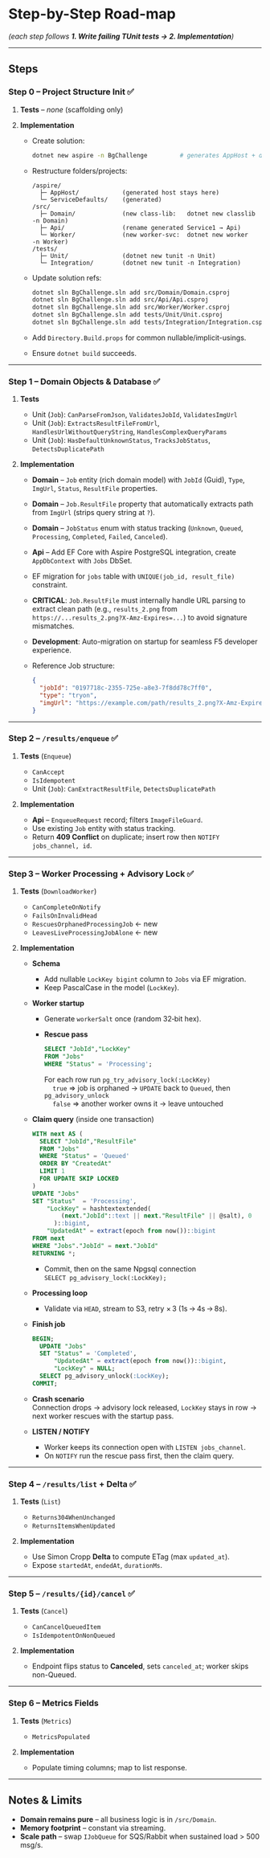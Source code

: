 # Step-by-Step Road-map

*(each step follows **1. Write failing TUnit tests → 2. Implementation**)*

---

## Steps

### **Step 0 – Project Structure Init** ✅

1. **Tests** – _none_ (scaffolding only)

2. **Implementation**  
   * Create solution:

     ```bash
     dotnet new aspire -n BgChallenge         # generates AppHost + defaults
     ```

   * Restructure folders/projects:

     ```text
     /aspire/
       ├─ AppHost/            (generated host stays here)
       └─ ServiceDefaults/    (generated)
     /src/
       ├─ Domain/             (new class-lib:   dotnet new classlib -n Domain)
       ├─ Api/                (rename generated Service1 → Api)
       └─ Worker/             (new worker-svc:  dotnet new worker    -n Worker)
     /tests/
       ├─ Unit/               (dotnet new tunit -n Unit)
       └─ Integration/        (dotnet new tunit -n Integration)
     ```

   * Update solution refs:  

     ```bash
     dotnet sln BgChallenge.sln add src/Domain/Domain.csproj
     dotnet sln BgChallenge.sln add src/Api/Api.csproj
     dotnet sln BgChallenge.sln add src/Worker/Worker.csproj
     dotnet sln BgChallenge.sln add tests/Unit/Unit.csproj
     dotnet sln BgChallenge.sln add tests/Integration/Integration.csproj
     ```

   * Add `Directory.Build.props` for common nullable/implicit-usin​​gs.  
   * Ensure `dotnet build` succeeds.

---

### **Step 1 – Domain Objects & Database** ✅

1. **Tests**  
   * Unit (`Job`): `CanParseFromJson`, `ValidatesJobId`, `ValidatesImgUrl`
   * Unit (`Job`): `ExtractsResultFileFromUrl`, `HandlesUrlWithoutQueryString`, `HandlesComplexQueryParams`
   * Unit (`Job`): `HasDefaultUnknownStatus`, `TracksJobStatus`, `DetectsDuplicatePath`

2. **Implementation**  
   * **Domain** – `Job` entity (rich domain model) with `JobId` (Guid), `Type`, `ImgUrl`, `Status`, `ResultFile` properties.  
   * **Domain** – `Job.ResultFile` property that automatically extracts path from `ImgUrl` (strips query string at `?`).  
   * **Domain** – `JobStatus` enum with status tracking (`Unknown`, `Queued`, `Processing`, `Completed`, `Failed`, `Canceled`).  
   * **Api** – Add EF Core with Aspire PostgreSQL integration, create `AppDbContext` with `Jobs` DbSet.  
   * EF migration for `jobs` table with `UNIQUE(job_id, result_file)` constraint.  
   * **CRITICAL**: `Job.ResultFile` must internally handle URL parsing to extract clean path (e.g., `results_2.png` from `https://...results_2.png?X-Amz-Expires=...`) to avoid signature mismatches.  
   * **Development**: Auto-migration on startup for seamless F5 developer experience.  
   * Reference Job structure:

     ```json
     {
       "jobId": "0197718c-2355-725e-a8e3-7f8dd78c7ff0", 
       "type": "tryon",
       "imgUrl": "https://example.com/path/results_2.png?X-Amz-Expires=..."
     }
     ```

---

### **Step 2 – `/results/enqueue`** ✅

1. **Tests** (`Enqueue`)  
   * `CanAccept`  
   * `IsIdempotent`  
   * Unit (`Job`): `CanExtractResultFile`, `DetectsDuplicatePath`

2. **Implementation**  
   * **Api** – `EnqueueRequest` record; filters `ImageFileGuard`.  
   * Use existing `Job` entity with status tracking.  
   * Return **409 Conflict** on duplicate; insert row then `NOTIFY jobs_channel, id`.

---

### **Step 3 – Worker Processing + Advisory Lock** ✅

1. **Tests** (`DownloadWorker`)
   * `CanCompleteOnNotify`
   * `FailsOnInvalidHead`
   * `RescuesOrphanedProcessingJob`   ← new
   * `LeavesLiveProcessingJobAlone`   ← new

2. **Implementation**

   * **Schema**
     * Add nullable `LockKey bigint` column to `Jobs` via EF migration.
     * Keep PascalCase in the model (`LockKey`).

   * **Worker startup**
     * Generate `workerSalt` once (random 32‑bit hex).
     * **Rescue pass**

       ```sql
       SELECT "JobId","LockKey"
       FROM "Jobs"
       WHERE "Status" = 'Processing';
       ```

       For each row run `pg_try_advisory_lock(:LockKey)`  
         `true`  ⇒ job is orphaned → `UPDATE` back to `Queued`, then `pg_advisory_unlock`  
         `false` ⇒ another worker owns it → leave untouched

   * **Claim query** (inside one transaction)

     ```sql
     WITH next AS (
       SELECT "JobId","ResultFile"
       FROM "Jobs"
       WHERE "Status" = 'Queued'
       ORDER BY "CreatedAt"
       LIMIT 1
       FOR UPDATE SKIP LOCKED
     )
     UPDATE "Jobs"
     SET "Status"  = 'Processing',
         "LockKey" = hashtextextended(
             (next."JobId"::text || next."ResultFile" || @salt), 0
           )::bigint,
         "UpdatedAt" = extract(epoch from now())::bigint
     FROM next
     WHERE "Jobs"."JobId" = next."JobId"
     RETURNING *;
     ```

     * Commit, then on the same Npgsql connection  
       `SELECT pg_advisory_lock(:LockKey);`

   * **Processing loop**
     * Validate via `HEAD`, stream to S3, retry × 3 (1s → 4s → 8s).

   * **Finish job**

     ```sql
     BEGIN;
       UPDATE "Jobs"
       SET "Status" = 'Completed',
           "UpdatedAt" = extract(epoch from now())::bigint,
           "LockKey" = NULL;
       SELECT pg_advisory_unlock(:LockKey);
     COMMIT;
     ```

   * **Crash scenario**  
     Connection drops → advisory lock released, `LockKey` stays in row → next worker rescues with the startup pass.

   * **LISTEN / NOTIFY**
     * Worker keeps its connection open with `LISTEN jobs_channel`.
     * On `NOTIFY` run the rescue pass first, then the claim query.

---

### **Step 4 – `/results/list` + Delta** ✅

1. **Tests** (`List`)  
   * `Returns304WhenUnchanged`  
   * `ReturnsItemsWhenUpdated`

2. **Implementation**  
   * Use Simon Cropp **Delta** to compute ETag (max `updated_at`).  
   * Expose `startedAt`, `endedAt`, `durationMs`.

---

### **Step 5 – `/results/{id}/cancel`** ✅

1. **Tests** (`Cancel`)  
   * `CanCancelQueuedItem`  
   * `IsIdempotentOnNonQueued`

2. **Implementation**  
   * Endpoint flips status to **Canceled**, sets `canceled_at`; worker skips non-Queued.

---

### **Step 6 – Metrics Fields**

1. **Tests** (`Metrics`)  
   * `MetricsPopulated`

2. **Implementation**  
   * Populate timing columns; map to list response.

---

## Notes & Limits

* **Domain remains pure** – all business logic is in `/src/Domain`.  
* **Memory footprint** – constant via streaming.  
* **Scale path** – swap `IJobQueue` for SQS/Rabbit when sustained load > 500 msg/s.
